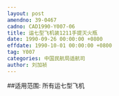 ```yaml
---
layout: post
amendno: 39-0467
cadno: CAD1990-Y007-06
title: 运七型飞机装1211手提灭火瓶
date: 1990-09-26 00:00:00 +0800
effdate: 1990-10-01 00:00:00 +0800
tag: Y007
categories: 中国民航局适航司
author: 刘加祯
---
```


##适用范围:
所有运七型飞机

